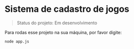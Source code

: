 <h1>Sistema de cadastro de jogos</h1>

> Status do projeto: Em desenvolvimento

Para rodas esse projeto na sua máquina, por favor digite:

```
node app.js
```

